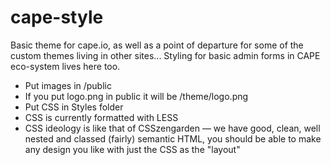 # cape-style

Basic theme for cape.io, as well as a point of departure for some of the custom themes living in other sites... Styling for basic admin forms in CAPE eco-system lives here too.

- Put images in /public
- If you put logo.png in public it will be /theme/logo.png
- Put CSS in Styles folder
- CSS is currently formatted with LESS
- CSS ideology is like that of CSSzengarden — we have good, clean, well nested and classed (fairly) semantic HTML, you should be able to make any design you like with just the CSS as the "layout"
